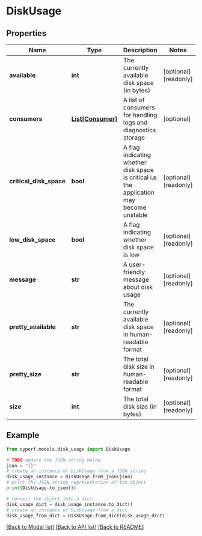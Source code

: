 # DiskUsage


## Properties

Name | Type | Description | Notes
------------ | ------------- | ------------- | -------------
**available** | **int** | The currently available disk space (in bytes) | [optional] [readonly] 
**consumers** | [**List[Consumer]**](Consumer.md) | A list of consumers for handling logs and diagnostics storage | [optional] 
**critical_disk_space** | **bool** | A flag indicating whether disk space is critical i.e the application may become unstable | [optional] [readonly] 
**low_disk_space** | **bool** | A flag indicating whether disk space is low | [optional] [readonly] 
**message** | **str** | A user-friendly message about disk usage | [optional] [readonly] 
**pretty_available** | **str** | The currently available disk space in human-readable format | [optional] [readonly] 
**pretty_size** | **str** | The total disk size in human-readable format | [optional] [readonly] 
**size** | **int** | The total disk size (in bytes) | [optional] [readonly] 

## Example

```python
from cyperf.models.disk_usage import DiskUsage

# TODO update the JSON string below
json = "{}"
# create an instance of DiskUsage from a JSON string
disk_usage_instance = DiskUsage.from_json(json)
# print the JSON string representation of the object
print(DiskUsage.to_json())

# convert the object into a dict
disk_usage_dict = disk_usage_instance.to_dict()
# create an instance of DiskUsage from a dict
disk_usage_from_dict = DiskUsage.from_dict(disk_usage_dict)
```
[[Back to Model list]](../README.md#documentation-for-models) [[Back to API list]](../README.md#documentation-for-api-endpoints) [[Back to README]](../README.md)


